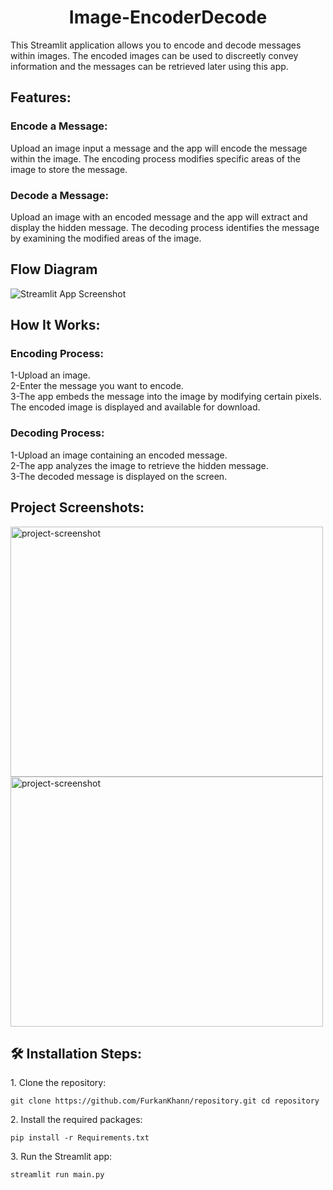 <h1 align="center" id="title">Image-EncoderDecode</h1>

<p id="description">This Streamlit application allows you to encode and decode messages within images. The encoded images can be used to discreetly convey information and the messages can be retrieved later using this app.</p>

<h2>Features:</h2>

### Encode a Message:

Upload an image input a message and the app will encode the message within the image. The encoding process modifies specific areas of the image to store the message.

### Decode a Message:

Upload an image with an encoded message and the app will extract and display the hidden message. The decoding process identifies the message by examining the modified areas of the image.<h2>Flow Diagram</h2>

<img src="https://i.postimg.cc/htgd1HgT/Screenshot-2024-08-25-200517.png" alt="Streamlit App Screenshot">

<h2>How It Works:</h2>

  

### Encoding Process:

  
  
1-Upload an image.  
2-Enter the message you want to encode.  
3-The app embeds the message into the image by modifying certain pixels. The encoded image is displayed and available for download.

### Decoding Process:

1-Upload an image containing an encoded message.  
2-The app analyzes the image to retrieve the hidden message.  
3-The decoded message is displayed on the screen.

<h2>Project Screenshots:</h2>

<img src="https://i.postimg.cc/HxYkRgj1/Screenshot-2024-08-25-204246.png" alt="project-screenshot" width="500" height="400/">

<img src="https://i.postimg.cc/631J5J6Z/Screenshot-2024-08-25-204836.png" alt="project-screenshot" width="500" height="400/">

<h2>🛠️ Installation Steps:</h2>

<p>1. Clone the repository:</p>

```
git clone https://github.com/FurkanKhann/repository.git cd repository
```

<p>2. Install the required packages:</p>

```
pip install -r Requirements.txt
```

<p>3. Run the Streamlit app:</p>

```
streamlit run main.py
```


